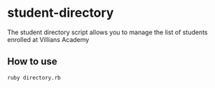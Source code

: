 # student-directory

The student directory script allows you to manage the list of students enrolled at Villians Academy

## How to use

 ```shell
ruby directory.rb
```
